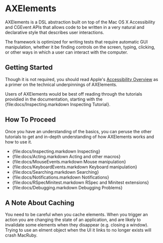 # AXElements

AXElements is a DSL abstraction built on top of the Mac OS X
Accessibility and CGEvent APIs that allows code to be written in a
very natural and declarative style that describes user interactions.

The framework is optimized for writing tests that require automatic
GUI manipulation, whether it be finding controls on the screen,
typing, clicking, or other ways in which a user can interact with the
computer.

## Getting Started

Though it is not required, you should read Apple's
[Accessibility Overview](http://developer.apple.com/library/mac/#documentation/Accessibility/Conceptual/AccessibilityMacOSX/OSXAXModel/OSXAXmodel.html)
as a primer on the technical underpinnings of AXElements.

Users of AXElements would be best off reading through the tutorials
providied in the documentation, starting with the
{file:docs/Inspecting.markdown Inspecting Tutorial}.

## How To Proceed

Once you have an understanding of the basics, you can peruse the other
tutorials to get and in-depth understanding of how AXElements works
and how to use it.

* {file:docs/Inspecting.markdown Inspecting}
* {file:docs/Acting.markdown Acting and other macros}
* {file:docs/MouseEvents.markdown Mouse manipulation}
* {file:docs/KeyboardEvents.markdown Keyboard manipulation}
* {file:docs/Searching.markdown Searching}
* {file:docs/Notifications.markdown Notifications}
* {file:docs/RSpecMinitest.markdown RSpec and Minitest extensions}
* {file:docs/Debugging.markdown Debugging Problems}

## A Note About Caching

You need to be careful when you cache elements. When you trigger an
action you are changing the state of an application, and are likely to
invalidate some elements when they disappear (e.g. closing a
window). Trying to use an elment object when the UI it links to no
longer exists will crash MacRuby.
